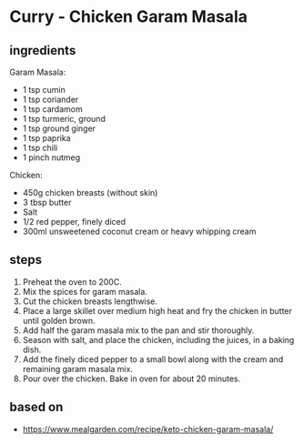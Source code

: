 # Curry - Chicken Garam Masala

## ingredients

Garam Masala:

- 1 tsp cumin
- 1 tsp coriander
- 1 tsp cardamom
- 1 tsp turmeric, ground
- 1 tsp ground ginger
- 1 tsp paprika
- 1 tsp chili
- 1 pinch nutmeg

Chicken:

- 450g chicken breasts (without skin)
- 3 tbsp butter
- Salt
- 1/2 red pepper, finely diced
- 300ml unsweetened coconut cream or heavy whipping cream

## steps

1. Preheat the oven to 200C.
2. Mix the spices for garam masala.
3. Cut the chicken breasts lengthwise.
4. Place a large skillet over medium high heat and fry the chicken in butter until golden brown.
5. Add half the garam masala mix to the pan and stir thoroughly.
6. Season with salt, and place the chicken, including the juices, in a baking dish.
7. Add the finely diced pepper to a small bowl along with the cream and remaining garam masala mix.
8. Pour over the chicken. Bake in oven for about 20 minutes.

## based on

- https://www.mealgarden.com/recipe/keto-chicken-garam-masala/
